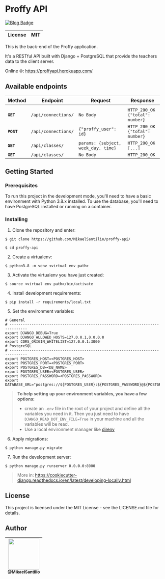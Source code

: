# Proffy API

[![Blog Badge](https://img.shields.io/badge/Cookiecutter%20Django-black?label=built%20with&style=flat&logo=Django&color=12100e)](https://github.com/pydanny/cookiecutter-django/)



| License       | MIT           |
| ------------- |:-------------:|

This is the back-end of the Proffy application.

It's a RESTful API built with Django + PostgreSQL that 
provide the teachers data to the client server.

Online 🌐: https://proffyapi.herokuapp.com/


## Available endpoints


| Method     | Endpoint        | Request                                             | Response                                 |
| ---------- | --------------- | --------------------------------------------------- | ---------------------------------------- |
|  |
| **`GET`**  | `/api/connections/` | `No Body`                                           | `HTTP_200_OK`<br>`{"total": number}` |
| **`POST`** | `/api/connections/` | `{"proffy_user": id}`                               | `HTTP_200_OK`<br>`{"total": number}` |
| **`GET`**  | `/api/classes/`     | `params: {subject, week_day, time}`                                           | `HTTP_200_OK`<br>`[...]`                    |
| **`GET`**  | `/api/classes/`     | `No Body` | `HTTP_200_OK`                            |

## Getting Started

### Prerequisites
To run this project in the development mode, you'll need to have a basic environment with Python 3.8.x installed. To use the database, you'll need to have PostgreSQL installed or running on a container.

### Installing
1. Clone the repository and enter:
```shell
$ git clone https://github.com/MikaelSantilio/proffy-api/

$ cd proffy-api 
```

2. Create a virtualenv:
```shell
$ python3.8 -m venv <virtual env path>
```

3. Activate the virtualenv you have just created:
```shell
$ source <virtual env path>/bin/activate
```

4. Install development requirements:
```shell
$ pip install -r requirements/local.txt
```

5. Set the environment variables:
```
# General
# ------------------------------------------------------------------------------
export DJANGO_DEBUG=True
export DJANGO_ALLOWED_HOSTS=127.0.0.1,0.0.0.0
export CORS_ORIGIN_WHITELIST=127.0.0.1:3000
# PostgreSQL
# ------------------------------------------------------------------------------
export POSTGRES_HOST=<POSTGRES_HOST>
export POSTGRES_PORT=<POSTGRES_PORT>
export POSTGRES_DB=<DB_NAME>
export POSTGRES_USER=<POSTGRES_USER>
export POSTGRES_PASSWORD=<POSTGRES_PASSWORD>
export DATABASE_URL="postgres://${POSTGRES_USER}:${POSTGRES_PASSWORD}@${POSTGRES_HOST}:${POSTGRES_PORT}/${POSTGRES_DB}"
```
> **To help setting up your environment variables, you have a few options**:
> - create an `.env` file in the root of your project and define all the variables you need in it. Then you just need to have `DJANGO_READ_DOT_ENV_FILE=True` in your machine and all the variables will be read.
> - Use a local environment manager like [direnv](https://direnv.net/)

6. Apply migrations:
```shell
$ python manage.py migrate
```

7. Run the development server:
```shell
$ python manage.py runserver 0.0.0.0:8000
```

> More in: https://cookiecutter-django.readthedocs.io/en/latest/developing-locally.html

## License

This project is licensed under the MIT License - see the LICENSE.md file for details.

## Author

| [<img src="https://avatars1.githubusercontent.com/u/40041499?s=460&u=b484cfea7185c43f1a07cc8ba3a75a82cdc20b27&v=4" width=100><br><sub>@MikaelSantilio</sub>](https://github.com/MikaelSantilio) |
| :---: |

